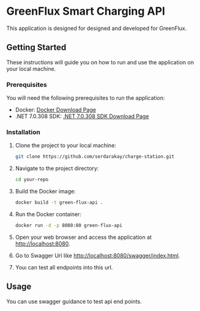 # GreenFlux Smart Charging API

This application is designed for designed and developed for GreenFlux.

## Getting Started

These instructions will guide you on how to run and use the application on your local machine.

### Prerequisites

You will need the following prerequisites to run the application:

- Docker: [Docker Download Page](https://www.docker.com/products/docker-desktop)
- .NET 7.0.308 SDK: [.NET 7.0.308 SDK Download Page](https://dotnet.microsoft.com/download/dotnet/7.0.308)

### Installation

1. Clone the project to your local machine:

   ```bash
   git clone https://github.com/serdarakay/charge-station.git

2. Navigate to the project directory:

    ```bash
    cd your-repo

3. Build the Docker image:

    ```bash
    docker build -t green-flux-api .

4. Run the Docker container:

    ```bash
    docker run -d -p 8080:80 green-flux-api

5. Open your web browser and access the application at [http://localhost:8080](http://localhost:8080).

6. Go to Swagger Url like [http://localhost:8080/swagger/index.html](http://localhost:8080/swagger/index.html).

7. Youı can test all endpoints into this url.


## Usage

You can use swagger guidance to test api end points.